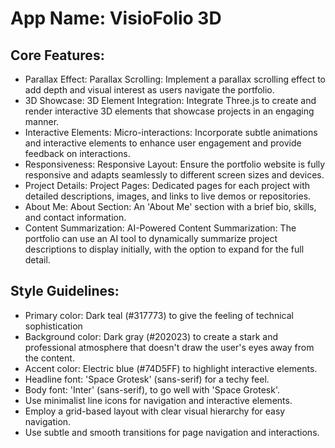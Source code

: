 # **App Name**: VisioFolio 3D

## Core Features:

- Parallax Effect: Parallax Scrolling: Implement a parallax scrolling effect to add depth and visual interest as users navigate the portfolio.
- 3D Showcase: 3D Element Integration: Integrate Three.js to create and render interactive 3D elements that showcase projects in an engaging manner.
- Interactive Elements: Micro-interactions: Incorporate subtle animations and interactive elements to enhance user engagement and provide feedback on interactions.
- Responsiveness: Responsive Layout: Ensure the portfolio website is fully responsive and adapts seamlessly to different screen sizes and devices.
- Project Details: Project Pages: Dedicated pages for each project with detailed descriptions, images, and links to live demos or repositories.
- About Me: About Section: An 'About Me' section with a brief bio, skills, and contact information.
- Content Summarization: AI-Powered Content Summarization: The portfolio can use an AI tool to dynamically summarize project descriptions to display initially, with the option to expand for the full detail.

## Style Guidelines:

- Primary color: Dark teal (#317773) to give the feeling of technical sophistication
- Background color: Dark gray (#202023) to create a stark and professional atmosphere that doesn't draw the user's eyes away from the content.
- Accent color: Electric blue (#74D5FF) to highlight interactive elements.
- Headline font: 'Space Grotesk' (sans-serif) for a techy feel.
- Body font: 'Inter' (sans-serif), to go well with 'Space Grotesk'.
- Use minimalist line icons for navigation and interactive elements.
- Employ a grid-based layout with clear visual hierarchy for easy navigation.
- Use subtle and smooth transitions for page navigation and interactions.